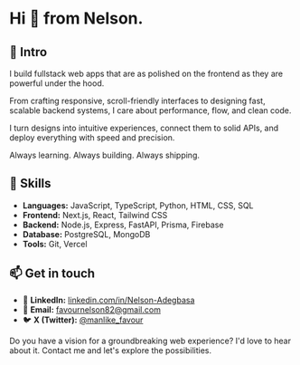 

<div>
<h1>Hi 👋 from Nelson. </h1>

<h2>🌟 Intro</h2>
 <p>
I build fullstack web apps that are as polished on the frontend as they are powerful under the hood.

From crafting responsive, scroll-friendly interfaces to designing fast, scalable backend systems, I care about performance, flow, and clean code.

I turn designs into intuitive experiences, connect them to solid APIs, and deploy everything with speed and precision.

Always learning. Always building. Always shipping.
</p>

<h2>🚀 Skills</h2>

<ul class="list-disc pl-5 space-y-1 text-gray-700">
  <li><strong>Languages:</strong> JavaScript, TypeScript, Python, HTML, CSS, SQL</li>
  <li><strong>Frontend:</strong> Next.js, React, Tailwind CSS</li>
  <li><strong>Backend:</strong> Node.js, Express, FastAPI, Prisma, Firebase</li>
  <li><strong>Database:</strong> PostgreSQL, MongoDB</li>
  <li><strong>Tools:</strong> Git, Vercel</li>
</ul>



<h2 class="text-xl font-semibold mb-3">📫 Get in touch</h2>

<ul class="list-none space-y-2 text-gray-800">
  <li>
    💼 <strong>LinkedIn:</strong> 
    <a href="https://www.linkedin.com/in/nelson-adegbasa/" target="_blank" class="text-blue-600 hover:underline">
      linkedin.com/in/Nelson-Adegbasa
    </a>
  </li>
  
  <li>
    📧 <strong>Email:</strong> 
    <a href="mailto:favournelson82@gmail.com" class="text-blue-600 hover:underline">
      favournelson82@gmail.com
    </a>
  </li>

  <li>
    🐦 <strong>X (Twitter):</strong> 
    <a href="https://x.com/manlike_favour?s=09" target="_blank" class="text-blue-600 hover:underline">
      @manlike_favour
    </a>
  </li>
</ul>


<p font-size="2.5rem">
              Do you have a vision for a groundbreaking web experience? I'd love to hear about it. Contact me and let's explore the possibilities.
</p>

</div>
